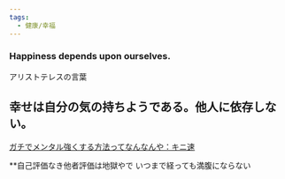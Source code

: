 ```yaml
---
tags:
  - 健康/幸福
---
```

### Happiness depends upon ourselves.

アリストテレスの言葉

## 幸せは自分の気の持ちようである。他人に依存しない。


[ガチでメンタル強くする方法ってなんなんや：キニ速](http://blog.livedoor.jp/kinisoku/archives/5503406.html)

**自己評価なき他者評価は地獄やで
いつまで経っても満腹にならない 

